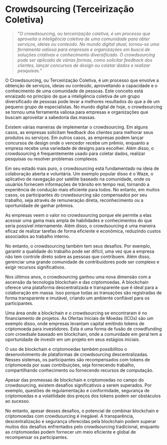 # Crowdsourcing (Terceirização Coletiva)

>"*O crowdsourcing, ou terceirização coletiva, é um processo que aproveita a inteligência coletiva de uma comunidade para obter serviços, ideias ou conteúdo. No mundo digital atual, tornou-se uma ferramenta valiosa para empresas e organizações em busca de soluções criativas e conhecimento diversificado. O crowdsourcing pode ser aplicado de várias formas, como solicitar feedback dos clientes, lançar concursos de design ou coletar dados e realizar pesquisas.*"

O Crowdsourcing, ou Terceirização Coletiva, é um processo que envolve a obtenção de serviços, ideias ou conteúdo, aproveitando a capacidade e o conhecimento de uma comunidade de pessoas. Este conceito está enraizado no princípio de que a inteligência coletiva de um grupo diversificado de pessoas pode levar a melhores resultados do que a de um pequeno grupo de especialistas. No mundo digital de hoje, o crowdsourcing se tornou uma ferramenta valiosa para empresas e organizações que buscam aproveitar a sabedoria das massas.

Existem várias maneiras de implementar o crowdsourcing. Em alguns casos, as empresas solicitam feedback dos clientes para melhorar seus produtos ou serviços. Em outros casos, as empresas podem lançar concursos de design onde o vencedor recebe um prêmio, enquanto a empresa recebe uma variedade de designs para escolher. Além disso, o crowdsourcing é frequentemente usado para coletar dados, realizar pesquisas ou resolver problemas complexos.

Em seu estado mais puro, o crowdsourcing está fundamentado na ideia de colaboração aberta e voluntária. Um exemplo popular disso é o Waze, o aplicativo de navegação por satélite baseado na comunidade, onde os usuários fornecem informações de trânsito em tempo real, tornando a experiência de condução mais eficiente para todos. No entanto, em muitos casos, os participantes do crowdsourcing são compensados por seu trabalho, seja através de remuneração direta, reconhecimento ou a oportunidade de ganhar prêmios.

As empresas veem o valor no crowdsourcing porque ele permite a elas acessar uma gama mais ampla de habilidades e conhecimentos do que seria possível internamente. Além disso, o crowdsourcing é uma maneira eficaz de realizar tarefas de forma eficiente e econômica, reduzindo custos associados ao trabalho interno.

No entanto, o crowdsourcing também tem seus desafios. Por exemplo, garantir a qualidade do trabalho pode ser difícil, uma vez que a empresa não tem controle direto sobre as pessoas que contribuem. Além disso, gerenciar uma grande comunidade de contribuidores pode ser complexo e exigir recursos significativos.

Nos últimos anos, o crowdsourcing ganhou uma nova dimensão com a ascensão da tecnologia blockchain e das criptomoedas. A blockchain oferece uma plataforma descentralizada e transparente que é ideal para a colaboração em massa. Isso porque todas as transações são registradas de forma transparente e imutável, criando um ambiente confiável para os participantes.

Uma área onde a blockchain e o crowdsourcing se encontraram é no financiamento de projetos. As Ofertas Iniciais de Moedas (ICOs) são um exemplo disso, onde empresas levantam capital emitindo tokens de criptomoeda para investidores. Esta é uma forma de fusão de crowdfunding com crowdsale baseado em blockchain, onde a comunidade em geral tem a oportunidade de investir em um projeto em seus estágios iniciais.

O uso de blockchain e criptomoedas também possibilitou o desenvolvimento de plataformas de crowdsourcing descentralizadas. Nesses sistemas, os participantes são recompensados com tokens de criptomoeda por suas contribuições, seja fornecendo trabalho, compartilhando conhecimento ou fornecendo recursos de computação.

Apesar das promessas de blockchain e criptomoedas no campo do crowdsourcing, existem desafios significativos a serem superados. Por exemplo, questões de regulamentação e conformidade, segurança de criptomoedas e a volatilidade dos preços dos tokens podem ser obstáculos ao sucesso.

No entanto, apesar desses desafios, o potencial de combinar blockchain e criptomoedas com crowdsourcing é inegável. A transparência, descentralização e segurança oferecidas pela blockchain podem superar muitos dos desafios enfrentados pelo crowdsourcing tradicional, enquanto as criptomoedas podem fornecer um meio eficiente e global de recompensar os participantes.
